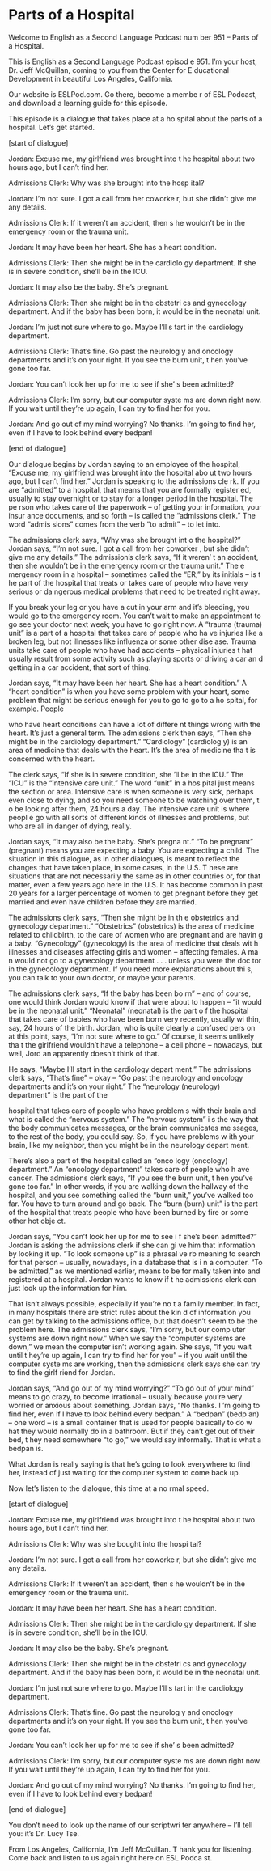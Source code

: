 # Parts of a Hospital

Welcome to English as a Second Language Podcast num ber 951 – Parts of a Hospital.  

This is English as a Second Language Podcast episod e 951. I’m your host, Dr. Jeff McQuillan, coming to you from the Center for E ducational Development in beautiful Los Angeles, California.  

Our website is ESLPod.com. Go there, become a membe r of ESL Podcast, and download a learning guide for this episode.  

This episode is a dialogue that takes place at a ho spital about the parts of a hospital. Let’s get started. 

[start of dialogue] 

Jordan: Excuse me, my girlfriend was brought into t he hospital about two hours ago, but I can’t find her. 

Admissions Clerk: Why was she brought into the hosp ital? 

Jordan: I’m not sure. I got a call from her coworke r, but she didn’t give me any details. 

Admissions Clerk: If it weren’t an accident, then s he wouldn’t be in the emergency room or the trauma unit.  

Jordan: It may have been her heart. She has a heart  condition. 

Admissions Clerk: Then she might be in the cardiolo gy department. If she is in severe condition, she’ll be in the ICU.  

Jordan: It may also be the baby. She’s pregnant.  

Admissions Clerk: Then she might be in the obstetri cs and gynecology department. And if the baby has been born, it would  be in the neonatal unit.  

Jordan: I’m just not sure where to go. Maybe I’ll s tart in the cardiology department.  

Admissions Clerk: That’s fine. Go past the neurolog y and oncology departments and it’s on your right. If you see the burn unit, t hen you’ve gone too far. 

Jordan: You can’t look her up for me to see if she’ s been admitted?  

Admissions Clerk: I’m sorry, but our computer syste ms are down right now. If you wait until they’re up again, I can try to find her for you. 

Jordan: And go out of my mind worrying? No thanks. I’m going to find her, even if I have to look behind every bedpan! 

[end of dialogue] 

Our dialogue begins by Jordan saying to an employee  of the hospital, “Excuse me, my girlfriend was brought into the hospital abo ut two hours ago, but I can’t find her.” Jordan is speaking to the admissions cle rk. If you are “admitted” to a hospital, that means that you are formally register ed, usually to stay overnight or to stay for a longer period in the hospital. The pe rson who takes care of the paperwork – of getting your information, your insur ance documents, and so forth – is called the “admissions clerk.” The word “admis sions” comes from the verb “to admit” – to let into.  

The admissions clerk says, “Why was she brought int o the hospital?” Jordan says, “I’m not sure. I got a call from her coworker , but she didn’t give me any details.” The admission’s clerk says, “If it weren’ t an accident, then she wouldn’t be in the emergency room or the trauma unit.” The e mergency room in a hospital – sometimes called the “ER,” by its initials – is t he part of the hospital that treats or takes care of people who have very serious or da ngerous medical problems that need to be treated right away.  

If you break your leg or you have a cut in your arm  and it’s bleeding, you would go to the emergency room. You can’t wait to make an  appointment to go see your doctor next week; you have to go right now. A “trauma (trauma) unit” is a part of a hospital that takes care of people who ha ve injuries like a broken leg, but not illnesses like influenza or some other dise ase. Trauma units take care of people who have had accidents – physical injuries t hat usually result from some activity such as playing sports or driving a car an d getting in a car accident, that sort of thing.  

Jordan says, “It may have been her heart. She has a  heart condition.” A “heart condition” is when you have some problem with your heart, some problem that might be serious enough for you to go to go to a ho spital, for example. People  

who have heart conditions can have a lot of differe nt things wrong with the heart. It’s just a general term. The admissions clerk then  says, “Then she might be in the cardiology department.” “Cardiology” (cardiolog y) is an area of medicine that deals with the heart. It’s the area of medicine tha t is concerned with the heart. 

The clerk says, “If she is in severe condition, she ’ll be in the ICU.” The “ICU” is the “intensive care unit.” The word “unit” in a hos pital just means the section or area. Intensive care is when someone is very sick, perhaps even close to dying, and so you need someone to be watching over them, t o be looking after them, 24 hours a day. The intensive care unit is where peopl e go with all sorts of different kinds of illnesses and problems, but who are all in  danger of dying, really.  

Jordan says, “It may also be the baby. She’s pregna nt.” “To be pregnant” (pregnant) means you are expecting a baby. You are expecting a child. The situation in this dialogue, as in other dialogues, is meant to reflect the changes that have taken place, in some cases, in the U.S. T hese are situations that are not necessarily the same as in other countries or, for that matter, even a few years ago here in the U.S. It has become common in past 20 years for a larger percentage of women to get pregnant before they get  married and even have children before they are married.  

The admissions clerk says, “Then she might be in th e obstetrics and gynecology department.” “Obstetrics” (obstetrics) is the area of medicine related to childbirth, to the care of women who are pregnant and are havin g a baby. “Gynecology” (gynecology) is the area of medicine that deals wit h illnesses and diseases affecting girls and women – affecting females. A ma n would not go to a gynecology department . . . unless you were the doc tor in the gynecology department. If you need more explanations about thi s, you can talk to your own doctor, or maybe your parents.  

The admissions clerk says, “If the baby has been bo rn” – and of course, one would think Jordan would know if that were about to  happen – “it would be in the neonatal unit.” “Neonatal” (neonatal) is the part o f the hospital that takes care of babies who have been born very recently, usually wi thin, say, 24 hours of the birth. Jordan, who is quite clearly a confused pers on at this point, says, “I’m not sure where to go.” Of course, it seems unlikely tha t the girlfriend wouldn’t have a telephone – a cell phone – nowadays, but well, Jord an apparently doesn’t think of that. 

He says, “Maybe I’ll start in the cardiology depart ment.” The admissions clerk says, “That’s fine” – okay – “Go past the neurology  and oncology departments and it’s on your right.” The “neurology (neurology)  department” is the part of the  

hospital that takes care of people who have problem s with their brain and what is called the “nervous system.” The “nervous system” i s the way that the body communicates messages, or the brain communicates me ssages, to the rest of the body, you could say. So, if you have problems w ith your brain, like my neighbor, then you might be in the neurology depart ment. 

There’s also a part of the hospital called an “onco logy (oncology) department.” An “oncology department” takes care of people who h ave cancer. The admissions clerk says, “If you see the burn unit, t hen you’ve gone too far.” In other words, if you are walking down the hallway of  the hospital, and you see something called the “burn unit,” you’ve walked too  far. You have to turn around and go back. The “burn (burn) unit” is the part of the hospital that treats people who have been burned by fire or some other hot obje ct.  

Jordan says, “You can’t look her up for me to see i f she’s been admitted?” Jordan is asking the admissions clerk if she can gi ve him that information by looking it up. “To look someone up” is a phrasal ve rb meaning to search for that person – usually, nowadays, in a database that is i n a computer. “To be admitted,” as we mentioned earlier, means to be for mally taken into and registered at a hospital. Jordan wants to know if t he admissions clerk can just look up the information for him.  

That isn’t always possible, especially if you’re no t a family member. In fact, in many hospitals there are strict rules about the kin d of information you can get by talking to the admissions office, but that doesn’t seem to be the problem here. The admissions clerk says, “I’m sorry, but our comp uter systems are down right now.” When we say the “computer systems are down,” we mean the computer isn’t working again. She says, “If you wait until t hey’re up again, I can try to find her for you” – if you wait until the computer syste ms are working, then the admissions clerk says she can try to find the girlf riend for Jordan. 

Jordan says, “And go out of my mind worrying?” “To go out of your mind” means to go crazy, to become irrational – usually because  you’re very worried or anxious about something. Jordan says, “No thanks. I ’m going to find her, even if I have to look behind every bedpan.” A “bedpan” (bedp an) – one word – is a small container that is used for people basically to do w hat they would normally do in a bathroom. But if they can’t get out of their bed, t hey need somewhere “to go,” we would say informally. That is what a bedpan is.  

What Jordan is really saying is that he’s going to look everywhere to find her, instead of just waiting for the computer system to come back up.  

Now let’s listen to the dialogue, this time at a no rmal speed.  

[start of dialogue] 

Jordan: Excuse me, my girlfriend was brought into t he hospital about two hours ago, but I can’t find her. 

Admissions Clerk: Why was she bought into the hospi tal? 

Jordan: I’m not sure. I got a call from her coworke r, but she didn’t give me any details. 

Admissions Clerk: If it weren’t an accident, then s he wouldn’t be in the emergency room or the trauma unit.  

Jordan: It may have been her heart. She has a heart  condition. 

Admissions Clerk: Then she might be in the cardiolo gy department. If she is in severe condition, she’ll be in the ICU.  

Jordan: It may also be the baby. She’s pregnant.  

Admissions Clerk: Then she might be in the obstetri cs and gynecology department. And if the baby has been born, it would  be in the neonatal unit.  

Jordan: I’m just not sure where to go. Maybe I’ll s tart in the cardiology department.  

Admissions Clerk: That’s fine. Go past the neurolog y and oncology departments and it’s on your right. If you see the burn unit, t hen you’ve gone too far. 

Jordan: You can’t look her up for me to see if she’ s been admitted?  

Admissions Clerk: I’m sorry, but our computer syste ms are down right now. If you wait until they’re up again, I can try to find her for you. 

Jordan: And go out of my mind worrying? No thanks. I’m going to find her, even if I have to look behind every bedpan! 

[end of dialogue] 

 You don’t need to look up the name of our scriptwri ter anywhere – I’ll tell you: it’s Dr. Lucy Tse.  

From Los Angeles, California, I’m Jeff McQuillan. T hank you for listening. Come back and listen to us again right here on ESL Podca st.  

